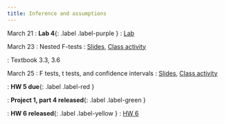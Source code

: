 ```yaml
---
title: Inference and assumptions
---
```


March 21
: **Lab 4**{: .label .label-purple } 
  : [Lab](https://sta112-s22.github.io/labs/lab_4.html)

March 23
: Nested F-tests
  : [Slides](https://sta112-s22.github.io/slides/lecture_22.html), [Class activity](https://sta112-s22.github.io/class_activities/ca_lecture_22.html)

: Textbook 3.3, 3.6

March 25
: F tests, t tests, and confidence intervals
  : [Slides](https://sta112-s22.github.io/slides/lecture_23.html), [Class activity](https://sta112-s22.github.io/class_activities/ca_lecture_23.html)

: **HW 5 due**{: .label .label-red }

: **Project 1, part 4 released**{: .label .label-green }

: **HW 6 released**{: .label .label-yellow }
  : [HW 6](https://sta112-s22.github.io/homework/homework_6.html)